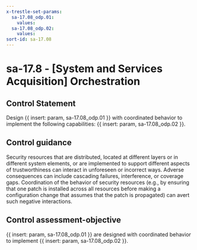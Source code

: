 ```yaml
---
x-trestle-set-params:
  sa-17.08_odp.01:
    values:
  sa-17.08_odp.02:
    values:
sort-id: sa-17.08
---
```


# sa-17.8 - \[System and Services Acquisition\] Orchestration

## Control Statement

Design {{ insert: param, sa-17.08_odp.01 }} with coordinated behavior to implement the following capabilities: {{ insert: param, sa-17.08_odp.02 }}.

## Control guidance

Security resources that are distributed, located at different layers or in different system elements, or are implemented to support different aspects of trustworthiness can interact in unforeseen or incorrect ways. Adverse consequences can include cascading failures, interference, or coverage gaps. Coordination of the behavior of security resources (e.g., by ensuring that one patch is installed across all resources before making a configuration change that assumes that the patch is propagated) can avert such negative interactions.

## Control assessment-objective

{{ insert: param, sa-17.08_odp.01 }} are designed with coordinated behavior to implement {{ insert: param, sa-17.08_odp.02 }}.
